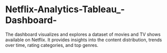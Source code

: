 # Netflix-Analytics-Tableau_-Dashboard-
The dashboard visualizes and explores a dataset of movies and TV shows available on Netflix. It provides insights into the content distribution, trends over time, rating categories, and top genres.
